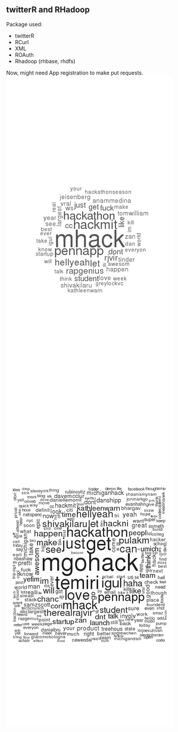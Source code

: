twitterR and RHadoop
-------------------
Package used:
* twitterR
* RCurl
* XML
* ROAuth
* Rhadoop (rhbase, rhdfs)

Now, might need App registration to make put requests.
![data model graph](img/RplotDaveExample.png)
![data model graph](img/Rplot_fullDaveplot.png)





